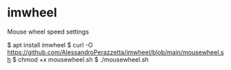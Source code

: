 # imwheel
Mouse wheel speed settings

$ apt install imwheel
$ curl -O https://github.com/AlessandroPerazzetta/imwheel/blob/main/mousewheel.sh
$ chmod +x mousewheel.sh
$ ./mousewheel.sh
